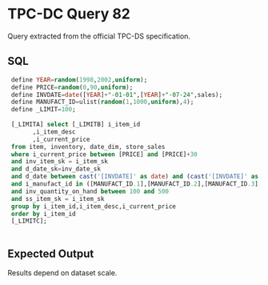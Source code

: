 # TPC-DC Query 82

Query extracted from the official TPC-DS specification.

## SQL
```sql
 define YEAR=random(1998,2002,uniform);
 define PRICE=random(0,90,uniform);
 define INVDATE=date([YEAR]+"-01-01",[YEAR]+"-07-24",sales);
 define MANUFACT_ID=ulist(random(1,1000,uniform),4);
 define _LIMIT=100;
 
 [_LIMITA] select [_LIMITB] i_item_id
       ,i_item_desc
       ,i_current_price
 from item, inventory, date_dim, store_sales
 where i_current_price between [PRICE] and [PRICE]+30
 and inv_item_sk = i_item_sk
 and d_date_sk=inv_date_sk
 and d_date between cast('[INVDATE]' as date) and (cast('[INVDATE]' as date) +  60 days)
 and i_manufact_id in ([MANUFACT_ID.1],[MANUFACT_ID.2],[MANUFACT_ID.3],[MANUFACT_ID.4])
 and inv_quantity_on_hand between 100 and 500
 and ss_item_sk = i_item_sk
 group by i_item_id,i_item_desc,i_current_price
 order by i_item_id
 [_LIMITC];
 

```

## Expected Output
Results depend on dataset scale.
